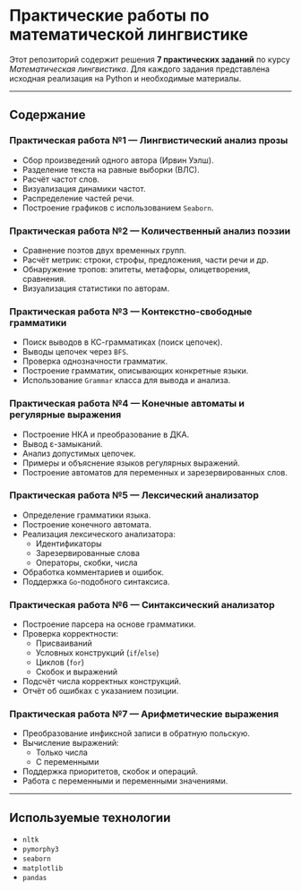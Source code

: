 # Практические работы по математической лингвистике

Этот репозиторий содержит решения **7 практических заданий** по курсу _Математическая лингвистика_. Для каждого задания
представлена исходная реализация на Python и необходимые материалы.

---

## Содержание

### Практическая работа №1 — Лингвистический анализ прозы

- Сбор произведений одного автора (Ирвин Уэлш).
- Разделение текста на равные выборки (ВЛС).
- Расчёт частот слов.
- Визуализация динамики частот.
- Распределение частей речи.
- Построение графиков с использованием `Seaborn`.

### Практическая работа №2 — Количественный анализ поэзии

- Сравнение поэтов двух временных групп.
- Расчёт метрик: строки, строфы, предложения, части речи и др.
- Обнаружение тропов: эпитеты, метафоры, олицетворения, сравнения.
- Визуализация статистики по авторам.

### Практическая работа №3 — Контекстно-свободные грамматики

- Поиск выводов в КС-грамматиках (поиск цепочек).
- Выводы цепочек через `BFS`.
- Проверка однозначности грамматик.
- Построение грамматик, описывающих конкретные языки.
- Использование `Grammar` класса для вывода и анализа.

### Практическая работа №4 — Конечные автоматы и регулярные выражения

- Построение НКА и преобразование в ДКА.
- Вывод ε-замыканий.
- Анализ допустимых цепочек.
- Примеры и объяснение языков регулярных выражений.
- Построение автоматов для переменных и зарезервированных слов.

### Практическая работа №5 — Лексический анализатор

- Определение грамматики языка.
- Построение конечного автомата.
- Реализация лексического анализатора:
    - Идентификаторы
    - Зарезервированные слова
    - Операторы, скобки, числа
- Обработка комментариев и ошибок.
- Поддержка `Go`-подобного синтаксиса.

### Практическая работа №6 — Синтаксический анализатор

- Построение парсера на основе грамматики.
- Проверка корректности:
    - Присваиваний
    - Условных конструкций (`if`/`else`)
    - Циклов (`for`)
    - Скобок и выражений
- Подсчёт числа корректных конструкций.
- Отчёт об ошибках с указанием позиции.

### Практическая работа №7 — Арифметические выражения

- Преобразование инфиксной записи в обратную польскую.
- Вычисление выражений:
    - Только числа
    - С переменными
- Поддержка приоритетов, скобок и операций.
- Работа с переменными и переменными значениями.

---

## Используемые технологии

- `nltk`
- `pymorphy3`
- `seaborn`
- `matplotlib`
- `pandas`
